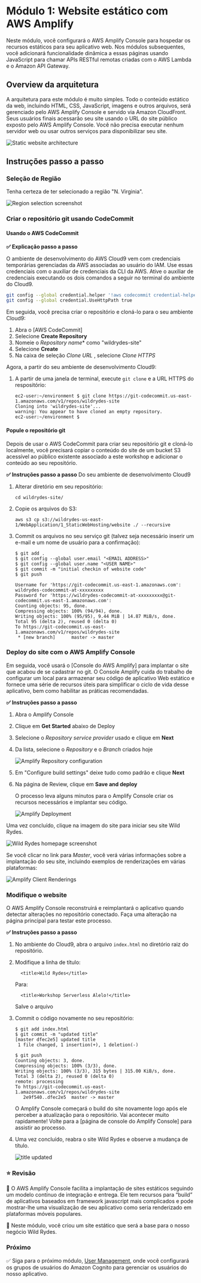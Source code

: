 # Módulo 1: Website estático com AWS Amplify

Neste módulo, você configurará o AWS Amplify Console para hospedar os recursos estáticos para seu aplicativo web. Nos módulos subsequentes, você adicionará funcionalidade dinâmica a essas páginas usando JavaScript para chamar APIs RESTful remotas criadas com o AWS Lambda e o Amazon API Gateway.

## Overview da arquitetura

A arquitetura para este módulo é muito simples. Todo o conteúdo estático da web, incluindo HTML, CSS, JavaScript, imagens e outros arquivos, será gerenciado pelo AWS Amplify Console e servido via Amazon CloudFront. Seus usuários finais acessarão seu site usando o URL do site público exposto pelo AWS Amplify Console. Você não precisa executar nenhum servidor web ou usar outros serviços para disponibilizar seu site.

![Static website architecture](../images/static-website-architecture.png)

## Instruções passo a passo


### Seleção de Região

Tenha certeza de ter selecionado a região "N. Virginia".

![Region selection screenshot](../images/region-selection.png)

### Criar o repositório git usando CodeCommit

#### Usando o AWS CodeCommit
**:white_check_mark: Explicação passo a passo**

O ambiente de desenvolvimento do AWS Cloud9 vem com credenciais temporárias gerenciadas da AWS associadas ao usuário do IAM. Use essas credenciais com o auxiliar de credenciais da CLI da AWS. Ative o auxiliar de credenciais executando os dois comandos a seguir no terminal do ambiente do Cloud9.

```bash
git config --global credential.helper '!aws codecommit credential-helper $@'
git config --global credential.UseHttpPath true
```

Em seguida, você precisa criar o repositório e cloná-lo para o seu ambiente Cloud9:
1. Abra o [AWS CodeCommit]
1. Selecione **Create Repository**
1. Nomeie o *Repository name** como "wildrydes-site"
1. Selecione **Create**
1. Na caixa de seleção *Clone URL* , selecione *Clone HTTPS*

Agora, a partir do seu ambiente de desenvolvimento Cloud9:
1. A partir de uma janela de terminal, execute `git clone` e a URL HTTPS do respositório:
    ```
    ec2-user:~/environment $ git clone https://git-codecommit.us-east-1.amazonaws.com/v1/repos/wildrydes-site
    Cloning into 'wildrydes-site'...
    warning: You appear to have cloned an empty repository.
    ec2-user:~/environment $ 
    ```


#### Popule o repositório git
Depois de usar o AWS CodeCommit para criar seu repositório git e cloná-lo localmente, você precisará copiar o conteúdo do site de um bucket S3 acessível ao público existente associado a este workshop e adicionar o conteúdo ao seu repositório.

**:white_check_mark: Instruções passo a passo**
Do seu ambiente de desenvolvimento Cloud9 
1. Alterar diretório em seu repositório:
    ```
    cd wildrydes-site/
    ```
1. Copie os arquivos do S3:
    ```
    aws s3 cp s3://wildrydes-us-east-1/WebApplication/1_StaticWebHosting/website ./ --recursive
    ```
1. Commit os arquivos no seu serviço git (talvez seja necessário inserir um e-mail e um nome de usuário para a confirmação):
    ```
    $ git add .
    $ git config --global user.email "<EMAIL ADDRESS>"
    $ git config --global user.name "<USER NAME>"
    $ git commit -m "initial checkin of website code"
    $ git push
    
    Username for 'https://git-codecommit.us-east-1.amazonaws.com': wildrydes-codecommit-at-xxxxxxxxx
    Password for 'https://wildrydes-codecommit-at-xxxxxxxxx@git-codecommit.us-east-1.amazonaws.com': 
    Counting objects: 95, done.
    Compressing objects: 100% (94/94), done.
    Writing objects: 100% (95/95), 9.44 MiB | 14.87 MiB/s, done.
    Total 95 (delta 2), reused 0 (delta 0)
    To https://git-codecommit.us-east-1.amazonaws.com/v1/repos/wildrydes-site
     * [new branch]      master -> master
    ```

### Deploy do site com o AWS Amplify Console
Em seguida, você usará o [Console do AWS Amplify] para implantar o site que acabou de se cadastrar no git. O Console Amplify cuida do trabalho de configurar um local para armazenar seu código de aplicativo Web estático e fornece uma série de recursos úteis para simplificar o ciclo de vida desse aplicativo, bem como habilitar as práticas recomendadas.

**:white_check_mark: Instruções passo a passo**
1. Abra o Amplify Console
1. Clique em **Get Started** abaixo de Deploy
1. Selecione o *Repository service provider* usado e clique em **Next**
1. Da lista, selecione o *Repository* e o *Branch* criados hoje
    
    ![Amplify Repository configuration](../images/amplify-console-repository-setup.png)
1. Em "Configure build settings" deixe tudo como padrão e clique **Next**
1. Na página de Review, clique em **Save and deploy**
    
    O processo leva alguns minutos para o Amplify Console criar os recursos necessários e implantar seu código.
    
    ![Amplify Deployment](../images/amplify-deploy-status.png)

Uma vez concluído, clique na imagem do site para iniciar seu site Wild Rydes.

![Wild Rydes homepage screenshot](../images/wildrydes-homepage.png)

Se você clicar no link para *Master*, você verá várias informações sobre a implantação do seu site, incluindo exemplos de renderizações em várias plataformas:

![Amplify Client Renderings](../images/amplify-renderings.png)

### Modifique o website
O AWS Amplify Console reconstruirá e reimplantará o aplicativo quando detectar alterações no repositório conectado. Faça uma alteração na página principal para testar este processo.

**:white_check_mark: Instruções passo a passo**
1. No ambiente do Cloud9, abra o arquivo ```index.html``` no diretório raiz do repositório.
1. Modifique a linha de título:
    ```
      <title>Wild Rydes</title>
    ```
    Para:
    ```
      <title>Workshop Serverless Alelo!</title>
    ```
    Salve o arquivo
1. Commit o código novamente no seu repositório:
    ```
    $ git add index.html 
    $ git commit -m "updated title"
    [master dfec2e5] updated title
     1 file changed, 1 insertion(+), 1 deletion(-)
    
    $ git push
    Counting objects: 3, done.
    Compressing objects: 100% (3/3), done.
    Writing objects: 100% (3/3), 315 bytes | 315.00 KiB/s, done.
    Total 3 (delta 2), reused 0 (delta 0)
    remote: processing 
    To https://git-codecommit.us-east-1.amazonaws.com/v1/repos/wildrydes-site
       2e9f540..dfec2e5  master -> master
   ```
    O Amplify Console começará o build do site novamente logo após ele perceber a atualização para o repositório. Vai acontecer muito rapidamente! Volte para a [página de console do Amplify Console]  para assistir ao processo. 

1. Uma vez concluído, reabra o site Wild Rydes e observe a mudança de título.
    
    ![title updated](../images/title-update.png)

### :star: Revisão

:key: O AWS Amplify Console facilita a implantação de sites estáticos seguindo um modelo contínuo de integração e entrega. Ele tem recursos para “build” de aplicativos baseados em framework javascript mais complicados e pode mostrar-lhe uma visualização de seu aplicativo como seria renderizado em plataformas móveis populares.

:wrench: Neste módulo, você criou um site estático que será a base para o nosso negócio Wild Rydes.

### Próximo

:white_check_mark: Siga para o próximo módulo, [User Management][user-management], 
onde você configurará os grupos de usuários do Amazon Cognito para gerenciar os usuários do nosso aplicativo.

[setup]: ../0_Setup/
[commit]: https://aws.amazon.com/codecommit
[github]: https://github.com
[iam-console]: https://console.aws.amazon.com/iam/home
[codecommit-free]: https://aws.amazon.com/codecommit/pricing/
[codecommit-console]: https://console.aws.amazon.com/codesuite/codecommit/repositories
[create-repo]: https://help.github.com/en/articles/create-a-repo
[github-new-sshkey]: https://help.github.com/en/articles/generating-a-new-ssh-key-and-adding-it-to-the-ssh-agent
[github-clone]: https://help.github.com/en/articles/cloning-a-repository
[amplify-console]: https://aws.amazon.com/amplify/console/
[amplify-console-console]: https://console.aws.amazon.com/amplify/home
[user-management]: ../2_UserManagement/
[region-services]: https://aws.amazon.com/about-aws/global-infrastructure/regional-product-services/
